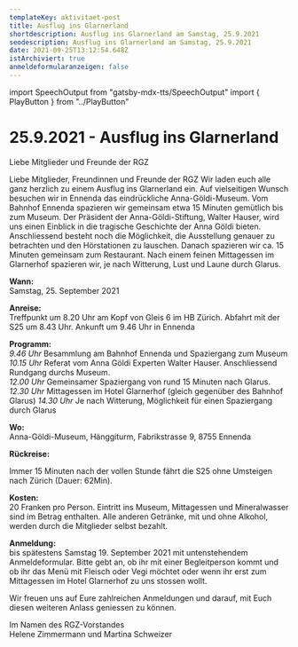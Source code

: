 ```yaml
---
templateKey: aktivitaet-post
title: Ausflug ins Glarnerland
shortdescription: Ausflug ins Glarnerland am Samstag, 25.9.2021
seodescription: Ausflug ins Glarnerland am Samstag, 25.9.2021
date: 2021-09-25T13:12:54.648Z
istArchiviert: true
anmeldeformularanzeigen: false
---
```

import SpeechOutput from "gatsby-mdx-tts/SpeechOutput"
import { PlayButton } from "../PlayButton"

<SpeechOutput id="ausflug-glarnerland-2021-09-25" customPlayButton={PlayButton}>

# 25.9.2021 - Ausflug ins Glarnerland

Liebe Mitglieder und Freunde der RGZ

Liebe Mitglieder, Freundinnen und Freunde der RGZ
Wir laden euch alle ganz herzlich zu einem Ausflug ins Glarnerland ein. Auf vielseitigen Wunsch besuchen wir in Ennenda das eindrückliche Anna-Göldi-Museum.
Vom Bahnhof Ennenda spazieren wir gemeinsam etwa 15 Minuten gemütlich bis zum Museum. Der Präsident der Anna-Göldi-Stiftung, Walter Hauser, wird uns einen Einblick in die tragische Geschichte der Anna Göldi bieten. Anschliessend besteht noch die Möglichkeit, die Ausstellung genauer zu betrachten und den Hörstationen zu lauschen. Danach spazieren wir ca. 15 Minuten gemeinsam zum Restaurant. Nach einem feinen Mittagessen im Glarnerhof spazieren wir, je nach Witterung, Lust und Laune durch Glarus. 

**Wann:**	
Samstag, 25. September 2021  

**Anreise:**	
Treffpunkt um 8.20 Uhr am Kopf von Gleis 6 im HB Zürich. 
Abfahrt mit der S25 um 8.43 Uhr. 
Ankunft um 9.46 Uhr in Ennenda 

**Programm:**  
*9.46 Uhr*	Besammlung am Bahnhof Ennenda und Spaziergang zum Museum   
*10.15 Uhr* Referat vom Anna Göldi Experten Walter Hauser. Anschliessend Rundgang durchs Museum.  
*12.00 Uhr* Gemeinsamer Spaziergang von rund 15 Minuten nach Glarus. 
*12.30 Uhr* 	Mittagessen im Hotel Glarnerhof (gleich gegenüber des Bahnhof Glarus)
*14.30 Uhr*	Je nach Witterung, Möglichkeit für einen Spaziergang durch Glarus 


**Wo:**   
Anna-Göldi-Museum, Hänggiturm, Fabrikstrasse 9, 8755 Ennenda


**Rückreise:**  

Immer 15 Minuten nach der vollen Stunde fährt die S25 ohne Umsteigen nach Zürich (Dauer: 62Min).	

**Kosten:** 	  
20 Franken pro Person. Eintritt ins Museum, Mittagessen und Mineralwasser sind im Betrag enthalten. Alle anderen Getränke, mit und ohne Alkohol, werden durch die Mitglieder selbst bezahlt. 

**Anmeldung:**	
bis spätestens Samstag 19. September 2021 mit untenstehendem Anmeldeformular. Bitte gebt an, ob ihr mit einer Begleitperson kommt und ob ihr das Menü mit Fleisch oder Vegi möchtet oder wenn ihr erst zum Mittagessen im Hotel Glarnerhof zu uns stossen wollt. 

Wir freuen uns auf Eure zahlreichen Anmeldungen und darauf, mit Euch diesen weiteren Anlass geniessen zu können.   
Im Namen des RGZ-Vorstandes   
Helene Zimmermann und Martina Schweizer 


</SpeechOutput>